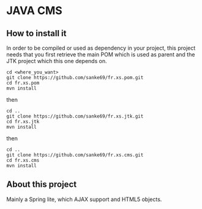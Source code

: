 JAVA CMS
========

How to install it
-----------------

In order to be compiled or used as dependency in your project, this project needs that you first retrieve the main POM which is used as parent and the JTK project which this one depends on.

```
cd <where_you_want>
git clone https://github.com/sanke69/fr.xs.pom.git
cd fr.xs.pom
mvn install
```  
then
```
cd ..
git clone https://github.com/sanke69/fr.xs.jtk.git
cd fr.xs.jtk
mvn install
```  
then
```
cd ..
git clone https://github.com/sanke69/fr.xs.cms.git
cd fr.xs.cms
mvn install
```  

About this project
------------------

Mainly a Spring lite, which AJAX support and HTML5 objects.
